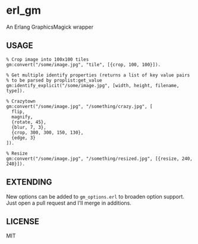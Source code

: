 # erl_gm

An Erlang GraphicsMagick wrapper

## USAGE

    % Crop image into 100x100 tiles
    gm:convert("/some/image.jpg", "tile", [{crop, 100, 100}]).

    % Get multiple identify properties (returns a list of key value pairs
    % to be parsed by proplist:get_value
    gm:identify_explicit("/some/image.jpg", [width, height, filename, type]).

    % Crazytown
    gm:convert("/some/image.jpg", "/something/crazy.jpg", [
      flip,
      magnify,
      {rotate, 45},
      {blur, 7, 3},
      {crop, 300, 300, 150, 130},
      {edge, 3}
    ]).

    % Resize
    gm:convert("/some/image.jpg", "/something/resized.jpg", [{resize, 240, 240}]).

## EXTENDING

New options can be added to `gm_options.erl` to broaden option support. Just open a pull request and I'll merge in additions.

## LICENSE

MIT
